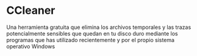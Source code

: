 [Title]: # (CCleaner)
[Order]: # (17)

# CCleaner 

Una herramienta gratuita que elimina los archivos temporales y las trazas potencialmente sensibles que quedan en tu disco duro mediante los programas que has utilizado recientemente y por el propio sistema operativo Windows